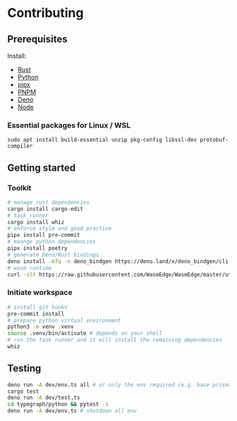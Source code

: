 # Contributing

## Prerequisites

Install:

- [Rust](https://www.rust-lang.org/tools/install)
- [Python](https://www.python.org/downloads/)
- [pipx](https://pypa.github.io/pipx/installation/)
- [PNPM](https://pnpm.io/installation)
- [Deno](https://deno.com/manual/getting_started/installation)
- [Node](https://nodejs.org/en/download/)

### Essential packages for Linux / WSL

```
sudo apt install build-essential unzip pkg-config libssl-dev protobuf-compiler
```

## Getting started

### Toolkit

```bash
# manage rust dependencies
cargo install cargo-edit
# task runner
cargo install whiz
# enforce style and good practice
pipx install pre-commit
# maange python dependencies
pipx install poetry
# generate Deno/Rust bindings
deno install -Afq -n deno_bindgen https://deno.land/x/deno_bindgen/cli.ts
# wasm runtime
curl -sSf https://raw.githubusercontent.com/WasmEdge/WasmEdge/master/utils/install.sh | bash
```

### Initiate workspace

```bash
# install git hooks
pre-commit install
# prepare python virtual environment
python3 -m venv .venv
source .venv/bin/activate # depends on your shell
# run the task runner and it will install the remaining dependencies
whiz
```

## Testing

```bash
deno run -A dev/env.ts all # or only the env required (e.g. base prisma s3)
cargo test
deno run -A dev/test.ts
cd typegraph/python && pytest -s
deno run -A dev/env.ts # shutdown all env
```
